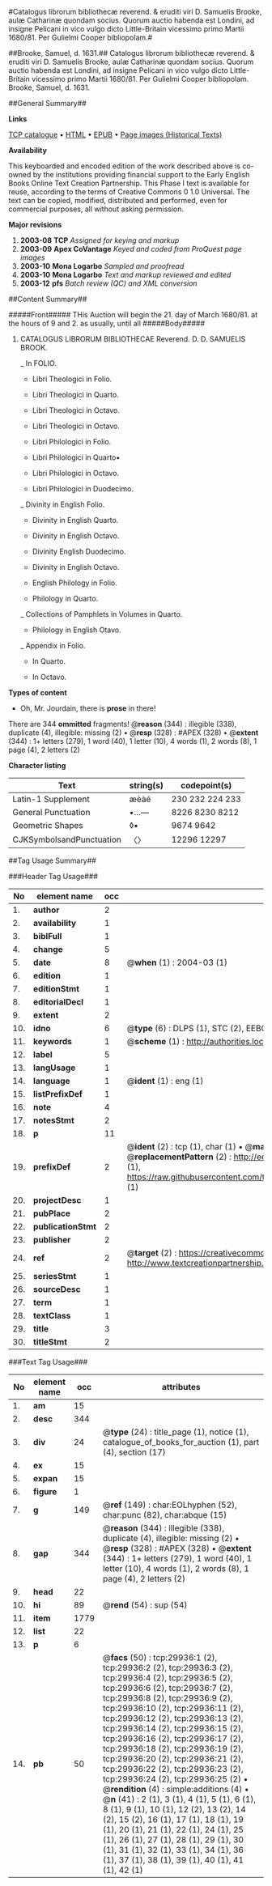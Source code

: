 #Catalogus librorum bibliothecæ reverend. & eruditi viri D. Samuelis Brooke, aulæ Catharinæ quondam socius. Quorum auctio habenda est Londini, ad insigne Pelicani in vico vulgo dicto Little-Britain vicessimo primo Martii 1680/81. Per Gulielmi Cooper bibliopolam.#

##Brooke, Samuel, d. 1631.##
Catalogus librorum bibliothecæ reverend. & eruditi viri D. Samuelis Brooke, aulæ Catharinæ quondam socius. Quorum auctio habenda est Londini, ad insigne Pelicani in vico vulgo dicto Little-Britain vicessimo primo Martii 1680/81. Per Gulielmi Cooper bibliopolam.
Brooke, Samuel, d. 1631.

##General Summary##

**Links**

[TCP catalogue](http://www.ota.ox.ac.uk/tcp/)  • 
[HTML](http://tei.it.ox.ac.uk/tcp/Texts-HTML/free/A29/A29669.html)  • 
[EPUB](http://tei.it.ox.ac.uk/tcp/Texts-EPUB/free/A29/A29669.epub) • 
[Page images (Historical Texts)](https://data.historicaltexts.jisc.ac.uk/view?pubId=eebo-99825552e&pageId=eebo-99825552e-29936-1)

**Availability**

This keyboarded and encoded edition of the
	       work described above is co-owned by the institutions
	       providing financial support to the Early English Books
	       Online Text Creation Partnership. This Phase I text is
	       available for reuse, according to the terms of Creative
	       Commons 0 1.0 Universal. The text can be copied,
	       modified, distributed and performed, even for
	       commercial purposes, all without asking permission.

**Major revisions**

1. __2003-08__ __TCP__ *Assigned for keying and markup*
1. __2003-09__ __Apex CoVantage__ *Keyed and coded from ProQuest page images*
1. __2003-10__ __Mona Logarbo__ *Sampled and proofread*
1. __2003-10__ __Mona Logarbo__ *Text and markup reviewed and edited*
1. __2003-12__ __pfs__ *Batch review (QC) and XML conversion*

##Content Summary##

#####Front#####
THis Auction will begin the 21. day of March 1680/81. at the hours of 9 and 2. as usually, until all
#####Body#####

1. CATALOGUS LIBRORUM BIBLIOTHECAE Reverend. D. D. SAMUELIS BROOK.

    _ In FOLIO.

      * Libri Theologici in Folio.

      * Libri Theologici in Quarto.

      * Libri Theologici in Octavo.

      * Libri Theologici in Octavo.

      * Libri Philologici in Folio.

      * Libri Philologici in Quarto▪

      * Libri Philologici in Octavo.

      * Libri Philologici in Duodecimo.

    _ Divinity in English Folio.

      * Divinity in English Quarto.

      * Divinity in English Octavo.

      * Divinity English Duodecimo.

      * Divinity in English Octavo.

      * English Philology in Folio.

      * Philology in Quarto.

    _ Collections of Pamphlets in Volumes in Quarto.

      * Philology in English Otavo.

    _ Appendix in Folio.

      * In Quarto.

      * In Octavo.

**Types of content**

  * Oh, Mr. Jourdain, there is **prose** in there!

There are 344 **ommitted** fragments! 
 @__reason__ (344) : illegible (338), duplicate (4), illegible: missing (2)  •  @__resp__ (328) : #APEX (328)  •  @__extent__ (344) : 1+ letters (279), 1 word (40), 1 letter (10), 4 words (1), 2 words (8), 1 page (4), 2 letters (2)

**Character listing**


|Text|string(s)|codepoint(s)|
|---|---|---|
|Latin-1 Supplement|æèàé|230 232 224 233|
|General Punctuation|•…—|8226 8230 8212|
|Geometric Shapes|◊▪|9674 9642|
|CJKSymbolsandPunctuation|〈〉|12296 12297|

##Tag Usage Summary##

###Header Tag Usage###

|No|element name|occ|attributes|
|---|---|---|---|
|1.|__author__|2||
|2.|__availability__|1||
|3.|__biblFull__|1||
|4.|__change__|5||
|5.|__date__|8| @__when__ (1) : 2004-03 (1)|
|6.|__edition__|1||
|7.|__editionStmt__|1||
|8.|__editorialDecl__|1||
|9.|__extent__|2||
|10.|__idno__|6| @__type__ (6) : DLPS (1), STC (2), EEBO-CITATION (1), PROQUEST (1), VID (1)|
|11.|__keywords__|1| @__scheme__ (1) : http://authorities.loc.gov/ (1)|
|12.|__label__|5||
|13.|__langUsage__|1||
|14.|__language__|1| @__ident__ (1) : eng (1)|
|15.|__listPrefixDef__|1||
|16.|__note__|4||
|17.|__notesStmt__|2||
|18.|__p__|11||
|19.|__prefixDef__|2| @__ident__ (2) : tcp (1), char (1)  •  @__matchPattern__ (2) : ([0-9\-]+):([0-9IVX]+) (1), (.+) (1)  •  @__replacementPattern__ (2) : http://eebo.chadwyck.com/downloadtiff?vid=$1&page=$2 (1), https://raw.githubusercontent.com/textcreationpartnership/Texts/master/tcpchars.xml#$1 (1)|
|20.|__projectDesc__|1||
|21.|__pubPlace__|2||
|22.|__publicationStmt__|2||
|23.|__publisher__|2||
|24.|__ref__|2| @__target__ (2) : https://creativecommons.org/publicdomain/zero/1.0/ (1), http://www.textcreationpartnership.org/docs/. (1)|
|25.|__seriesStmt__|1||
|26.|__sourceDesc__|1||
|27.|__term__|1||
|28.|__textClass__|1||
|29.|__title__|3||
|30.|__titleStmt__|2||


###Text Tag Usage###

|No|element name|occ|attributes|
|---|---|---|---|
|1.|__am__|15||
|2.|__desc__|344||
|3.|__div__|24| @__type__ (24) : title_page (1), notice (1), catalogue_of_books_for_auction (1), part (4), section (17)|
|4.|__ex__|15||
|5.|__expan__|15||
|6.|__figure__|1||
|7.|__g__|149| @__ref__ (149) : char:EOLhyphen (52), char:punc (82), char:abque (15)|
|8.|__gap__|344| @__reason__ (344) : illegible (338), duplicate (4), illegible: missing (2)  •  @__resp__ (328) : #APEX (328)  •  @__extent__ (344) : 1+ letters (279), 1 word (40), 1 letter (10), 4 words (1), 2 words (8), 1 page (4), 2 letters (2)|
|9.|__head__|22||
|10.|__hi__|89| @__rend__ (54) : sup (54)|
|11.|__item__|1779||
|12.|__list__|22||
|13.|__p__|6||
|14.|__pb__|50| @__facs__ (50) : tcp:29936:1 (2), tcp:29936:2 (2), tcp:29936:3 (2), tcp:29936:4 (2), tcp:29936:5 (2), tcp:29936:6 (2), tcp:29936:7 (2), tcp:29936:8 (2), tcp:29936:9 (2), tcp:29936:10 (2), tcp:29936:11 (2), tcp:29936:12 (2), tcp:29936:13 (2), tcp:29936:14 (2), tcp:29936:15 (2), tcp:29936:16 (2), tcp:29936:17 (2), tcp:29936:18 (2), tcp:29936:19 (2), tcp:29936:20 (2), tcp:29936:21 (2), tcp:29936:22 (2), tcp:29936:23 (2), tcp:29936:24 (2), tcp:29936:25 (2)  •  @__rendition__ (4) : simple:additions (4)  •  @__n__ (41) : 2 (1), 3 (1), 4 (1), 5 (1), 6 (1), 8 (1), 9 (1), 10 (1), 12 (2), 13 (2), 14 (2), 15 (2), 16 (1), 17 (1), 18 (1), 19 (1), 20 (1), 21 (1), 22 (1), 24 (1), 25 (1), 26 (1), 27 (1), 28 (1), 29 (1), 30 (1), 31 (1), 32 (1), 33 (1), 34 (1), 36 (1), 37 (1), 38 (1), 39 (1), 40 (1), 41 (1), 42 (1)|

